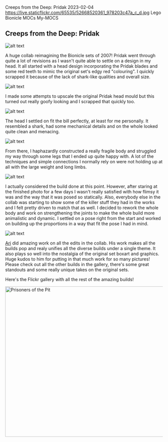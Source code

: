 Creeps from the Deep: Pridak
2023-02-04
https://live.staticflickr.com/65535/52668520361_978203c47a_c_d.jpg
Lego Bionicle MOCs My-MOCS

## Creeps from the Deep: Pridak

![alt text](https://live.staticflickr.com/65535/52668520361_cd38929d01_k_d.jpg "Pridak Main Picture")

A huge collab reimagining the Bionicle sets of 2007! Pridak went through quite a lot of revisions as I wasn't quite able to settle on a design in my head. It all started with a head design incorporating the Pridak blades and some red teeth to mimic the original set's edgy red "colouring". I quickly scrapped it because of the lack of shark-like qualities and overall size.

![alt text](https://media.discordapp.net/attachments/466439155325337600/1060093796806819850/20230103_231124.jpg?ex=666a9c48&is=66694ac8&hm=0f9d8d34456f1cbe89489c24ae9e0e4b8460232ef8338c2a9748650d342beab4&=&format=webp&width=905&height=905 "Pridak WIP 1")

I made some attempts to upscale the original Pridak head mould but this turned out really goofy looking and I scrapped that quickly too.

![alt text](https://media.discordapp.net/attachments/466439155325337600/1060370780636057701/20230104_173405.jpg?ex=666af57e&is=6669a3fe&hm=5b84ad7fac19819358984e60c466df7ebc966758de17a80ec4f1dd8d8687f598&=&format=webp&width=440&height=905 " Pridak WIP 2")

 The head I settled on fit the bill perfectly, at least for me personally. It resembled a shark, had some mechanical details and on the whole looked quite clean and menacing. 

![alt text](https://media.discordapp.net/attachments/868217270705459270/1062232168442634360/20230107_134249.jpg?ex=666b238c&is=6669d20c&hm=21b6e01b159fcf379e8aa46bed6f0daa0c4efaa97be72e6f20ca17948ca82a64&=&format=webp&width=440&height=905 "Pridak WIP 3")

From there, I haphazardly constructed a really fragile body and struggled my way through some legs that I ended up quite happy with. A lot of the techniques and simple connections I normally rely on were not holding up at all with the large weight and long limbs. 

![alt text](https://media.discordapp.net/attachments/868217270705459270/1064698940534050967/20230116_161126.jpg?ex=666ae268&is=666990e8&hm=56b70106fefd0e966609a0e37520256fd4223518ac151d2308a41802d599ab2e&=&format=webp&width=440&height=905 "Pridak WIP 4")

I actually considered the build done at this point. However, after staring at the finished photo for a few days I wasn't really satisfied with how flimsy it was and the way that it was posed so statically. Also, everybody else in the collab was starting to show some of the killer stuff they had in the works and I felt pretty driven to match that as well. I decided to rework the whole body and work on strengthening the joints to make the whole build more animalistic and dynamic. I settled on a pose right from the start and worked on building up the proportions in a way that fit the pose I had in mind.

![alt text](https://media.discordapp.net/attachments/868217270705459270/1070083827441074327/image.png?ex=666ab2f9&is=66696179&hm=a2b2db2ead5724d3686190be108f608bce06b389748188d7be64bf6f1d86a5e1&=&format=webp&quality=lossless&width=960&height=636 "Pridak WIP 5")

[Ari](https://www.flickr.com/photos/188495704@N06) did amazing work on all the edits in the collab. His work makes all the builds pop and realy unifies all the diverse builds under a single theme. It also plays so well into the nostalgia of the original set boxart and graphics. Huge kudos to him for putting in that much work for so many pictures! Please check out all the other builds in the gallery, there's some great standouts and some really unique takes on the original sets.

Here's the Flickr gallery with all the rest of the amazing builds!

<a data-flickr-embed="true" data-header="true" href="https://www.flickr.com/photos/lordoblivionthegreat/galleries/72157721474685797" title="Prisoners of the Pit"><img src="https://live.staticflickr.com/65535/52669082098_816af29c69.jpg" width="640" height="480" alt="Prisoners of the Pit"></a><script async src="https://embedr.flickr.com/assets/client-code.js" charset="utf-8"></script>
